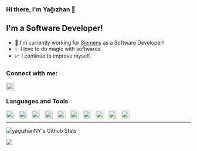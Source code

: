 ### Hi there, I'm Yağızhan 👋

## I'm a Software Developer!

- 👔 I'm currently working for [Siemens](https://www.siemens.com/ingenuityforlife) as a Software Developer!
- ✨ I love to do magic with softwares.
- 📈 I continue to improve myself.

### Connect with me:

[<img align="left" alt="linkedin" width="22px" src="https://image.flaticon.com/icons/png/512/174/174857.png"/>](https://www.linkedin.com/in/yagizhanyakali/)

<br/>

### Languages and Tools

[<img align="left" alt="netcore" width="22px" src="https://upload.wikimedia.org/wikipedia/commons/thumb/e/ee/.NET_Core_Logo.svg/1024px-.NET_Core_Logo.svg.png"/>](https://dotnet.microsoft.com/)
[<img style="margin-left: 10px;" align="left" alt="python" __blank width="22px" src="https://cdn4.iconfinder.com/data/icons/logos-and-brands/512/267_Python_logo-256.png"/>](https://www.python.org/)
[<img style="margin-left: 10px;" align="left" alt="angular" width="22px" src="https://cdn4.iconfinder.com/data/icons/logos-and-brands/512/21_Angular_logo_logos-256.png"/>](https://angular.io/)
[<img style="margin-left: 10px;" align="left" alt="javascript" width="22px" src="https://cdn.icon-icons.com/icons2/2108/PNG/512/javascript_icon_130900.png"/>](https://www.javascript.com/)
[<img style="margin-left: 10px;" align="left" alt="typescript" width="22px" src="https://cdn.iconscout.com/icon/free/png-512/typescript-1174965.png"/>](https://www.typescriptlang.org/)
[<img style="margin-left: 10px;" align="left" alt="nodejs" width="22px" src="https://cdn.iconscout.com/icon/free/png-512/node-js-1174925.png"/>](https://nodejs.org/en/)
[<img style="margin-left: 10px;" align="left" alt="visual-code" width="22px" src="https://cdn.icon-icons.com/icons2/2107/PNG/512/file_type_vscode_icon_130084.png"/>](https://code.visualstudio.com/)
[<img style="margin-left: 10px;" align="left" alt="visual-studio" width="22px" src="https://iconarchive.com/download/i98390/dakirby309/simply-styled/Microsoft-Visual-Studio.ico"/>](https://visualstudio.microsoft.com/)
[<img style="margin-left: 10px;" align="left" alt="postgresql" width="22px" src="https://uxwing.com/wp-content/themes/uxwing/download/10-brands-and-social-media/postgresql.png"/>](https://www.postgresql.org/)
[<img style="margin-left: 10px;" align="left" alt="docker" width="22px" src="https://www.docker.com/sites/default/files/d8/2019-07/Moby-logo.png"/>](https://www.docker.com/)
<br/>

---

<img align="left" alt="yagizhanNY's Github Stats" src="https://github-readme-stats.vercel.app/api?username=yagizhanNY&show_icons=true&hide_border=true" />
<br/>

![](https://komarev.com/ghpvc/?username=yagizhanNY&label=Views)
